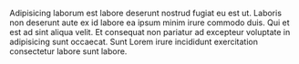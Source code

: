 
Adipisicing laborum est labore deserunt nostrud fugiat eu est ut. Laboris non deserunt aute ex id labore ea ipsum minim irure commodo duis. Qui et est ad sint aliqua velit. Et consequat non pariatur ad excepteur voluptate in adipisicing sunt occaecat. Sunt Lorem irure incididunt exercitation consectetur labore sunt labore.